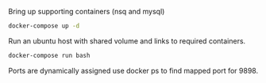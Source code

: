 Bring up supporting containers (nsq and mysql)

```bash
docker-compose up -d
```

Run an ubuntu host with shared volume and links to required containers.

```bash
docker-compose run bash
```

Ports are dynamically assigned use docker ps to find mapped port for 9898.
